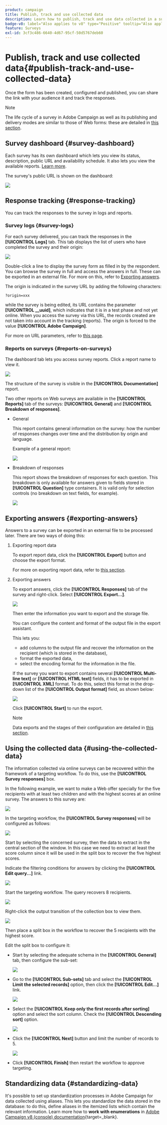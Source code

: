 ```yaml
---
product: campaign
title: Publish, track and use collected data
description: Learn how to publish, track and use data collected in a survey
badge-v8: label="Also applies to v8" type="Positive" tooltip="Also applies to Campaign v8"
feature: Surveys
exl-id: 3cf3c486-6640-4d67-95cf-50d5767deb60
---
```

# Publish, track and use collected data{#publish-track-and-use-collected-data}

 

Once the form has been created, configured and published, you can share the link with your audience it and track the responses.

>[!NOTE]
>
>The life cycle of a survey in Adobe Campaign as well as its publishing and delivery modes are similar to those of Web forms: these are detailed in [this section](../../web/using/about-web-forms.md).

## Survey dashboard {#survey-dashboard}

Each survey has its own dashboard which lets you view its status, description, public URL and availability schedule. It also lets you view the available reports. [Learn more](#reports-on-surveys).

The survey's public URL is shown on the dashboard:

![](assets/survey_public_url.png)

## Response tracking {#response-tracking}

You can track the responses to the survey in logs and reports.

### Survey logs {#survey-logs}

For each survey delivered, you can track the responses in the **[!UICONTROL Logs]** tab. This tab displays the list of users who have completed the survey and their origin:

![](assets/s_ncs_admin_survey_logs.png)

Double-click a line to display the survey form as filled in by the respondent. You can browse the survey in full and access the answers in full. These can be exported in an external file. For more on this, refer to [Exporting answers](#exporting-answers).

The origin is indicated in the survey URL by adding the following characters:

```
?origin=xxx
```

while the survey is being edited, its URL contains the parameter **[!UICONTROL __uuid]**, which indicates that it is in a test phase and not yet online. When you access the survey via this URL, the records created are not taken into account in the tracking (reports). The origin is forced to the value **[!UICONTROL Adobe Campaign]**.

For more on URL parameters, refer to [this page](../../web/using/defining-web-forms-properties.md#form-url-parameters).

### Reports on surveys {#reports-on-surveys}

The dashboard tab lets you access survey reports. Click a report name to view it.

![](assets/s_ncs_admin_survey_report_doc.png)

The structure of the survey is visible in the **[!UICONTROL Documentation]** report.

Two other reports on Web surveys are available in the **[!UICONTROL Reports]** tab of the surveys: **[!UICONTROL General]** and **[!UICONTROL Breakdown of responses]**.

* General

  This report contains general information on the survey: how the number of responses changes over time and the distribution by origin and language.

  Example of a general report:

  ![](assets/s_ncs_admin_survey_report_0.png)

* Breakdown of responses

  This report shows the breakdown of responses for each question. This breakdown is only available for answers given to fields stored in **[!UICONTROL Question]** type containers. It is valid only for selection controls (no breakdown on text fields, for example).

  ![](assets/s_ncs_admin_survey_report_2.png)

## Exporting answers {#exporting-answers}

Answers to a survey can be exported in an external file to be processed later. There are two ways of doing this:

1. Exporting report data

   To export report data, click the **[!UICONTROL Export]** button and choose the export format.

   For more on exporting report data, refer to [this section](../../reporting/using/about-reports-creation-in-campaign.md).

1. Exporting answers

   To export answers, click the **[!UICONTROL Responses]** tab of the survey and right-click. Select **[!UICONTROL Export...]**.

   ![](assets/s_ncs_admin_survey_logs_export_menu.png)

   Then enter the information you want to export and the storage file.

   You can configure the content and format of the output file in the export assistant.

   This lets you:

    * add columns to the output file and recover the information on the recipient (which is stored in the database),
    * format the exported data,
    * select the encoding format for the information in the file.

   If the survey you want to export contains several **[!UICONTROL Multi-line text]** or **[!UICONTROL HTML text]** fields, it has to be exported in **[!UICONTROL XML]** format. To do this, select this format in the drop-down list of the **[!UICONTROL Output format]** field, as shown below:

   ![](assets/s_ncs_admin_survey_logs_export_xml.png)

   Click **[!UICONTROL Start]** to run the export.

   >[!NOTE]
   >
   >Data exports and the stages of their configuration are detailed in [this section](../../platform/using/about-generic-imports-exports.md).

## Using the collected data {#using-the-collected-data}

The information collected via online surveys can be recovered within the framework of a targeting workflow. To do this, use the **[!UICONTROL Survey responses]** box.

In the following example, we want to make a Web offer specially for the five recipients with at least two children and with the highest scores at an online survey. The answers to this survey are:

![](assets/s_ncs_admin_survey_responses_wf_box_4.png)

In the targeting workflow, the **[!UICONTROL Survey responses]** will be configured as follows:

![](assets/s_ncs_admin_survey_responses_wf_box_1.png)

Start by selecting the concerned survey, then the data to extract in the central section of the window. In this case we need to extract at least the score column since it will be used in the split box to recover the five highest scores.

Indicate the filtering conditions for answers by clicking the **[!UICONTROL Edit query...]** link.

![](assets/s_ncs_admin_survey_responses_wf_box_2.png)

Start the targeting workflow. The query recovers 8 recipients. 

![](assets/s_ncs_admin_survey_responses_wf_box_5.png)

Right-click the output transition of the collection box to view them.

![](assets/s_ncs_admin_survey_responses_wf_box_6.png)

Then place a split box in the workflow to recover the 5 recipients with the highest score.

Edit the split box to configure it:

* Start by selecting the adequate schema in the **[!UICONTROL General]** tab, then configure the sub-set: 

  ![](assets/s_ncs_admin_survey_responses_wf_box_6b.png)

* Go to the **[!UICONTROL Sub-sets]** tab and select the **[!UICONTROL Limit the selected records]** option, then click the **[!UICONTROL Edit...]** link.

  ![](assets/s_ncs_admin_survey_responses_wf_box_7.png)

* Select the **[!UICONTROL Keep only the first records after sorting]** option and select the sort column. Check the **[!UICONTROL Descending sort]** option.

  ![](assets/s_ncs_admin_survey_responses_wf_box_8.png)

* Click the **[!UICONTROL Next]** button and limit the number of records to 5.

  ![](assets/s_ncs_admin_survey_responses_wf_box_9.png)

* Click **[!UICONTROL Finish]** then restart the workflow to approve targeting.

## Standardizing data {#standardizing-data}

It's possible to set up standardization processes in Adobe Campaign for data collected using aliases. This lets you standardize the data stored in the database: to do this, define aliases in the itemized lists which contain the relevant information. Learn more how to **work with enumerations** in [Adobe Campaign v8 (console) documentation](https://experienceleague.adobe.com/en/docs/campaign/campaign-v8/config/settings/enumerations){target=_blank}.